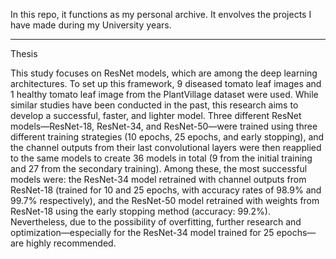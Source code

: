 In this repo, it functions as my personal archive. It envolves the projects I have made during my University years.

------------------------------------------------------------------------------------------------------------------------

Thesis

This study focuses on ResNet models, which are among the deep learning architectures. To set up this framework, 9 diseased tomato leaf images and 1 healthy tomato leaf image from the PlantVillage dataset were used. While similar studies have been conducted in the past, this research aims to develop a successful, faster, and lighter model. Three different ResNet models—ResNet-18, ResNet-34, and ResNet-50—were trained using three different training strategies (10 epochs, 25 epochs, and early stopping), and the channel outputs from their last convolutional layers were then reapplied to the same models to create 36 models in total (9 from the initial training and 27 from the secondary training). Among these, the most successful models were: the ResNet-34 model retrained with channel outputs from ResNet-18 (trained for 10 and 25 epochs, with accuracy rates of 98.9% and 99.7% respectively), and the ResNet-50 model retrained with weights from ResNet-18 using the early stopping method (accuracy: 99.2%). Nevertheless, due to the possibility of overfitting, further research and optimization—especially for the ResNet-34 model trained for 25 epochs—are highly recommended.
